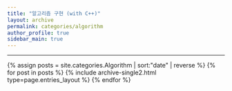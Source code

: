 ```yaml
---
title: "알고리즘 구현 (with C++)"
layout: archive
permalink: categories/algorithm
author_profile: true
sidebar_main: true
---
```


<!-- 공백이 포함되어 있는 카테고리 이름의 경우 site.categories.['a b c'] 이런식으로! -->

***

{% assign posts = site.categories.Algorithm | sort:"date" | reverse %}
{% for post in posts %} {% include archive-single2.html type=page.entries_layout %} {% endfor %}